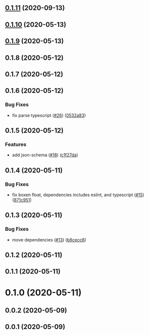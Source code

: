 ## [0.1.11](https://github.com/tyankatsu0105/birthpec/compare/v0.1.10...v0.1.11) (2020-09-13)



## [0.1.10](https://github.com/tyankatsu0105/birthpec/compare/v0.1.9...v0.1.10) (2020-05-13)



## [0.1.9](https://github.com/tyankatsu0105/birthpec/compare/v0.1.8...v0.1.9) (2020-05-13)



## 0.1.8 (2020-05-12)



## 0.1.7 (2020-05-12)



## 0.1.6 (2020-05-12)


### Bug Fixes

* fix parse typescript ([#26](https://github.com/tyankatsu0105/birthpec/issues/26)) ([0532a83](https://github.com/tyankatsu0105/birthpec/commit/0532a830742f23c422a999207742fa0462826a27))



## 0.1.5 (2020-05-12)


### Features

* add json-schema ([#18](https://github.com/tyankatsu0105/birthpec/issues/18)) ([c1f27da](https://github.com/tyankatsu0105/birthpec/commit/c1f27da0aafbf3be9ca2dd21e8a8043424aa9c5d))



## 0.1.4 (2020-05-11)


### Bug Fixes

* fix boxen float, dependencies includes eslint, and typescript ([#15](https://github.com/tyankatsu0105/birthpec/issues/15)) ([871c951](https://github.com/tyankatsu0105/birthpec/commit/871c951a582c6a9b95a3c2f4c21f7afebf06ec45))



## 0.1.3 (2020-05-11)


### Bug Fixes

* move dependencies ([#13](https://github.com/tyankatsu0105/birthpec/issues/13)) ([b8cecc6](https://github.com/tyankatsu0105/birthpec/commit/b8cecc62f8ad3b6cc42a2f8bcff76e1e0e35f1be))



## 0.1.2 (2020-05-11)



## 0.1.1 (2020-05-11)



# 0.1.0 (2020-05-11)



## 0.0.2 (2020-05-09)



## 0.0.1 (2020-05-09)



